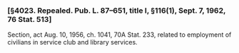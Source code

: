 ### [§4023. Repealed. Pub. L. 87–651, title I, §116(1), Sept. 7, 1962, 76 Stat. 513] ###

Section, act Aug. 10, 1956, ch. 1041, 70A Stat. 233, related to employment of civilians in service club and library services.